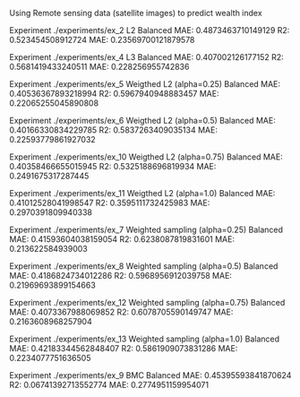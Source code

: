 Using Remote sensing data (satellite images) to predict wealth index


Experiment ./experiments/ex_2 L2
Balanced MAE: 0.4873463710149129
R2: 0.523454508912724
MAE: 0.23569700121879578

Experiment ./experiments/ex_4 L3
Balanced MAE: 0.407002126177152
R2: 0.5681419433240511
MAE: 0.228256955742836

Experiment ./experiments/ex_5 Weigthed L2 (alpha=0.25)
Balanced MAE: 0.40536367893218994
R2: 0.5967940948883457
MAE: 0.22065255045890808

Experiment ./experiments/ex_6 Weigthed L2 (alpha=0.5)
Balanced MAE: 0.40166330834229785
R2: 0.5837263409035134
MAE: 0.22593779861927032

Experiment ./experiments/ex_10 Weigthed L2 (alpha=0.75)
Balanced MAE: 0.40358466655015945
R2: 0.5325188696819934
MAE: 0.2491675317287445

Experiment ./experiments/ex_11 Weigthed L2 (alpha=1.0)
Balanced MAE: 0.41012528041998547
R2: 0.3595111732425983
MAE: 0.2970391809940338

Experiment ./experiments/ex_7 Weighted sampling (alpha=0.25)
Balanced MAE: 0.41593604038159054
R2: 0.6238087819831601
MAE: 0.213622584939003

Experiment ./experiments/ex_8 Weighted sampling (alpha=0.5)
Balanced MAE: 0.4186824734012286
R2: 0.5968956912039758
MAE: 0.21969693899154663

Experiment ./experiments/ex_12 Weighted sampling (alpha=0.75)
Balanced MAE: 0.4073367988069852
R2: 0.6078705590149747
MAE: 0.2163608968257904

Experiment ./experiments/ex_13 Weighted sampling (alpha=1.0)
Balanced MAE: 0.42183344562848407
R2: 0.5861909073831286
MAE: 0.2234077751636505

Experiment ./experiments/ex_9 BMC
Balanced MAE: 0.45395593841870624
R2: 0.06741392713552774
MAE: 0.2774951159954071

